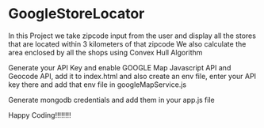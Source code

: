 # GoogleStoreLocator
In this Project we take zipcode input from the user and display all the stores that are located within 3 kilometers of that zipcode
We also calculate the area enclosed by all the shops using Convex Hull Algorithm

Generate your API Key and enable GOOGLE Map Javascript API and Geocode API, add it to index.html and also create an env file, enter your API key there and add that env file in googleMapService.js

Generate mongodb credentials and add them in your app.js file

Happy Coding!!!!!!!!
